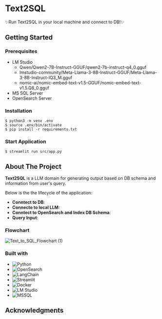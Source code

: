 # Text2SQL
✨Run Text2SQL in your local machine and connect to DB!✨


## Getting Started

### Prerequisites 

- LM Studio
  - Qwen/Qwen2-7B-Instruct-GGUF/qwen2-7b-instruct-q4_0.gguf
  - lmstudio-community/Meta-Llama-3-8B-Instruct-GGUF/Meta-Llama-3-8B-Instruct-IQ3_M.gguf
  -  nomic-ai/nomic-embed-text-v1.5-GGUF/nomic-embed-text-v1.5.Q8_0.gguf
- MS SQL Server
- OpenSearch Server

### Installation
```
$ python3 -m venv .env
$ source .env/bin/activate
$ pip install -r requirements.txt
```

### Start Application

```
$ streamlit run src/app.py
```

## About The Project
**Text2SQL** is a LLM domain for generating output based on DB schema and information from user's query.

Below is the the lifecycle of the application:

- **Conntect to DB**:
- **Connecto to local LLM**: 
- **Conntect to OpenSearch and Index DB Schema**:
- **Query Input**: 


### Flowchart
![Text_to_SQL_Flowchart (1)](https://github.com/user-attachments/assets/23fc49c0-538e-4331-87d0-cb4417226493)

### Built with
- ![Python](https://img.shields.io/badge/Python-3776AB?style=for-the-badge&logo=python&logoColor=white)
- ![OpenSearch](https://img.shields.io/badge/OpenSearch-005EB8?style=for-the-badge&logo=opensearch&logoColor=white)
- ![LangChain](https://img.shields.io/badge/LangChain-000000?style=for-the-badge&logo=langchain&logoColor=white)
- ![Streamlit](https://img.shields.io/badge/Streamlit-FF4B4B?style=for-the-badge&logo=streamlit&logoColor=white)
- ![Docker](https://img.shields.io/badge/Docker-2496ED?style=for-the-badge&logo=docker&logoColor=white)
- ![LM Studio](https://img.shields.io/badge/LM%20Studio-FF6F00?style=for-the-badge&logo=lm-studio&logoColor=white)
- ![MSSQL](https://img.shields.io/badge/MSSQL-CC2927?style=for-the-badge&logo=microsoft-sql-server&logoColor=white)




## Acknowledgments 

